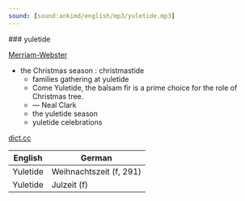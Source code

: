 ```yaml
---
sound: [sound:ankimd/english/mp3/yuletide.mp3]
---
```


\### yuletide

[Merriam-Webster](https://www.merriam-webster.com/dictionary/yuletide)

- the Christmas season : christmastide
    - families gathering at yuletide
    - Come Yuletide, the balsam fir is a prime choice for the role of Christmas tree.
    - — Neal Clark
    - the yuletide season
    - yuletide celebrations

[dict.cc](https://www.dict.cc/yuletide)

| English        | German       |
| -------------- | ------------ |
| Yuletide | Weihnachtszeit (f, 291) |
| Yuletide | Julzeit (f) |
